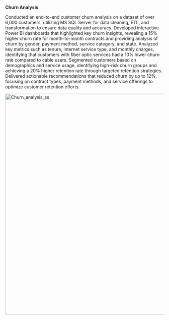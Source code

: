 **Churn Analysis**

Conducted an end-to-end customer churn analysis on a dataset of over 6,000 customers, utilizing MS SQL Server for data cleaning, ETL, and transformation to ensure data quality and accuracy. Developed interactive Power BI dashboards that highlighted key churn insights, revealing a 15% higher churn rate for month-to-month contracts and providing analysis of churn by gender, payment method, service category, and state. Analyzed key metrics such as tenure, internet service type, and monthly charges, identifying that customers with fiber optic services had a 10% lower churn rate compared to cable users. Segmented customers based on demographics and service usage, identifying high-risk churn groups and achieving a 20% higher retention rate through targeted retention strategies. Delivered actionable recommendations that reduced churn by up to 12%, focusing on contract types, payment methods, and service offerings to optimize customer retention efforts.





<img width="700" alt="Churn_analysis_ss" src="https://github.com/user-attachments/assets/d95ba5cd-8c2f-4b1a-b410-9f9b0ab2ba28">
